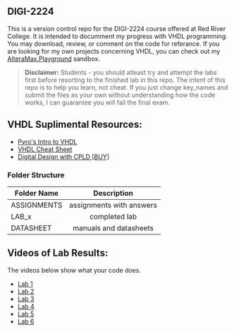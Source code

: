 <!-- https://github.com/adam-p/markdown-here/wiki/Markdown-Cheatsheet -->
DIGI-2224
---
This is a version control repo for the DIGI-2224 course offered at Red River College.
It is intended to documment my progress with VHDL programming. You may download, review, or comment
on the code for referance. If you are looking for my own projects concerning VHDL, you can check out
my <a href="https://github.com/glennlopez/AlteraMax.Playground">AlteraMax.Playground</a> sandbox.

><b>Disclaimer:</b> Students - you should atleast try and attempt the labs first before
resorting to the finished lab in this repo. The intent of this repo is to help you learn, not cheat.
If you just change key_names and submit the files as your own without understanding
how the code works, I can guarantee you will fail the final exam.

VHDL Suplimental Resources:
---
<ul>

<li><a href="http://www.pyroelectro.com/edu/fpga/">Pyro's Intro to VHDL</a></li>
<li><a href="https://courseware.ee.calpoly.edu/cpe-169/Misc_stuff/cheat_sheet.pdf">VHDL Cheat Sheet</a></li>
<li><a href="http://www.cengage.com/search/productOverview.do;jsessionid=7D0F08BECBBA71037A4F3D6A15DC04F4?N=16&Ntk=P_EPI&Ntt=2365718711301243461412273625766349600&Ntx=mode%2Bmatchallpartial">Digital Design with CPLD [BUY]</a></li>
<!-- <li>https://www.evernote.com/shard/s4/sh/a7460129-04ed-407b-a0b2-accb499fbed6/6537fe2125bfb18b8af7443a6c86db5b</li> -->
</ul>

### Folder Structure

| Folder Name        | Description           |
| ------------- |:--------------------:|
| ASSIGNMENTS     | assignments with answers |
| LAB_x | completed lab |
| DATASHEET | manuals and datasheets |


Videos of Lab Results:
---
The videos below show what your code does.
<ul>
<li><a href="#">Lab 1</a></li>
<li><a href="#">Lab 2</a></li>
<li><a href="#">Lab 3</a></li>
<li><a href="#">Lab 4</a></li>
<li><a href="#">Lab 5</a></li>
<li><a href="#">Lab 6</a></li>
</ul>
